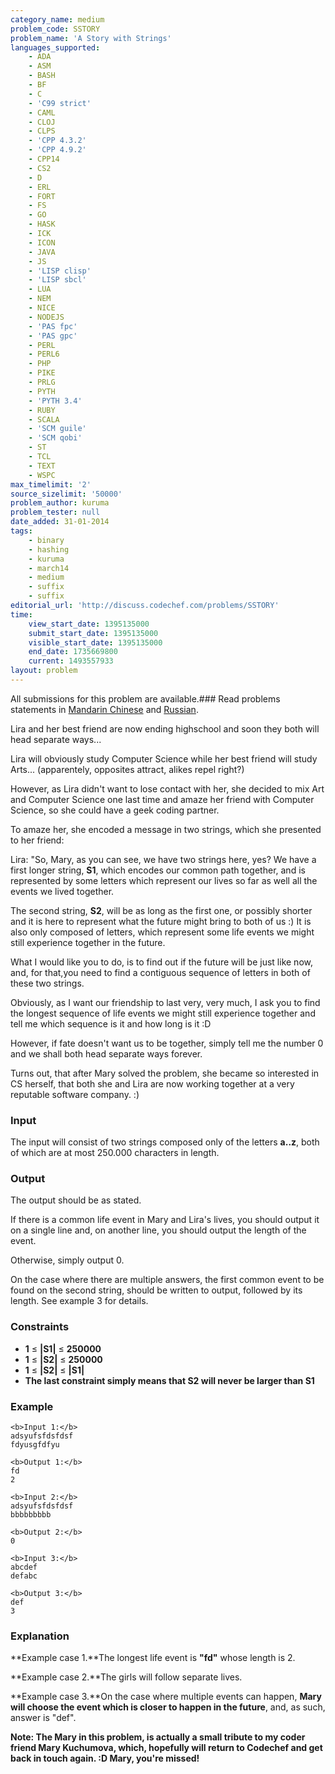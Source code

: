 ```yaml
---
category_name: medium
problem_code: SSTORY
problem_name: 'A Story with Strings'
languages_supported:
    - ADA
    - ASM
    - BASH
    - BF
    - C
    - 'C99 strict'
    - CAML
    - CLOJ
    - CLPS
    - 'CPP 4.3.2'
    - 'CPP 4.9.2'
    - CPP14
    - CS2
    - D
    - ERL
    - FORT
    - FS
    - GO
    - HASK
    - ICK
    - ICON
    - JAVA
    - JS
    - 'LISP clisp'
    - 'LISP sbcl'
    - LUA
    - NEM
    - NICE
    - NODEJS
    - 'PAS fpc'
    - 'PAS gpc'
    - PERL
    - PERL6
    - PHP
    - PIKE
    - PRLG
    - PYTH
    - 'PYTH 3.4'
    - RUBY
    - SCALA
    - 'SCM guile'
    - 'SCM qobi'
    - ST
    - TCL
    - TEXT
    - WSPC
max_timelimit: '2'
source_sizelimit: '50000'
problem_author: kuruma
problem_tester: null
date_added: 31-01-2014
tags:
    - binary
    - hashing
    - kuruma
    - march14
    - medium
    - suffix
    - suffix
editorial_url: 'http://discuss.codechef.com/problems/SSTORY'
time:
    view_start_date: 1395135000
    submit_start_date: 1395135000
    visible_start_date: 1395135000
    end_date: 1735669800
    current: 1493557933
layout: problem
---
```

All submissions for this problem are available.###  Read problems statements in [Mandarin Chinese](http://www.codechef.com/download/translated/MARCH14/mandarin/SSTORY.pdf) and [Russian](http://www.codechef.com/download/translated/MARCH14/russian/SSTORY.pdf).

Lira and her best friend are now ending highschool and soon they both will head separate ways...

Lira will obviously study Computer Science while her best friend will study Arts... (apparentely, opposites attract, alikes repel right?)

However, as Lira didn't want to lose contact with her, she decided to mix Art and Computer Science one last time and amaze her friend with Computer Science, so she could have a geek coding partner.

To amaze her, she encoded a message in two strings, which she presented to her friend:

Lira: "So, Mary, as you can see, we have two strings here, yes? We have a first longer string, **S1**, which encodes our common path together, and is represented by some letters which represent our lives so far as well all the events we lived together.

The second string, **S2**, will be as long as the first one, or possibly shorter and it is here to represent what the future might bring to both of us :) It is also only composed of letters, which represent some life events we might still experience together in the future.

What I would like you to do, is to find out if the future will be just like now, and, for that,you need to find a contiguous sequence of letters in both of these two strings.

Obviously, as I want our friendship to last very, very much, I ask you to find the longest sequence of life events we might still experience together and tell me which sequence is it and how long is it :D

However, if fate doesn't want us to be together, simply tell me the number 0 and we shall both head separate ways forever.

Turns out, that after Mary solved the problem, she became so interested in CS herself, that both she and Lira are now working together at a very reputable software company. :)

### Input

The input will consist of two strings composed only of the letters **a..z**, both of which are at most 250.000 characters in length.

### Output

The output should be as stated.

If there is a common life event in Mary and Lira's lives, you should output it on a single line and, on another line, you should output the length of the event.

Otherwise, simply output 0.

On the case where there are multiple answers, the first common event to be found on the second string, should be written to output, followed by its length. See example 3 for details.

### Constraints

- **1** ≤ **|S1|** ≤ **250000**
- **1** ≤ **|S2|** ≤ **250000**
- **1** ≤ **|S2|** ≤ **|S1|**
- **The last constraint simply means that S2 will never be larger than S1**

### Example

```
<b>Input 1:</b>
adsyufsfdsfdsf
fdyusgfdfyu

<b>Output 1:</b>
fd
2

```
```
<b>Input 2:</b>
adsyufsfdsfdsf
bbbbbbbbb

<b>Output 2:</b>
0

```
```
<b>Input 3:</b>
abcdef
defabc

<b>Output 3:</b>
def
3

```
### Explanation

**Example case 1.**The longest life event is **"fd"** whose length is 2.

**Example case 2.**The girls will follow separate lives.

**Example case 3.**On the case where multiple events can happen, **Mary will choose the event which is closer to happen in the future**, and, as such, answer is "def".

**Note: The Mary in this problem, is actually a small tribute to my coder friend Mary Kuchumova, which, hopefully will return to Codechef and get back in touch again. :D Mary, you're missed!**